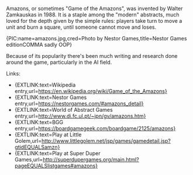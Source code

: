 Amazons, or sometimes "Game of the Amazons", was invented by Walter Zamkauskas in 1988. It is a staple among the "modern" abstracts, much loved for the depth given by the simple rules: players take turn to move a unit and burn a square, until someone cannot move and loses.

{PIC:name=amazons.jpg,cred=Photo by Nestor Games,title=Nestor Games editionCOMMA sadly OOP}

Because of its popularity there's been much writing and research done around the game, particularly in the AI field.

Links:

- {EXTLINK:text=Wikipedia entry,url=https://en.wikipedia.org/wiki/Game_of_the_Amazons}
- {EXTLINK:text=Nestor Games entry,url=https://nestorgames.com/#amazons_detail}
- {EXTLINK:text=World of Abstract Games entry,url=http://www.di.fc.ul.pt/~jpn/gv/amazons.htm}
- {EXTLINK:text=BGG entry,url=https://boardgamegeek.com/boardgame/2125/amazons}
- {EXTLINK:text=Play at Little Golem,url=http://www.littlegolem.net/jsp/games/gamedetail.jsp?gtidEQUALSamzn}
- {EXTLINK:text=Play at Super Duper Games,url=http://superdupergames.org/main.html?pageEQUALSlistgames#amazons}
